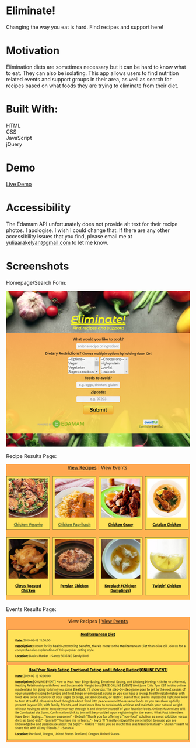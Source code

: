 # Eliminate!
Changing the way you eat is hard. Find recipes and support here!
# Motivation
Elimination diets are sometimes necessary but it can be hard to know what to eat. They can also be isolating. This app allows users to find nutrition related events and support groups in their area, as well as search for recipes based on what foods they are trying to eliminate from their diet.
# Built With:
HTML  
CSS  
JavaScript  
jQuery  
# Demo
[Live Demo](https://yulia-ara.github.io/Eliminate/)
# Accessibility
The Edamam API unfortunately does not provide alt text for their recipe photos. I apologise. I wish I could change that. If there are any other accessibility issues that you find, please email me at yuliaarakelyan@gmail.com to let me know. 
# Screenshots

Homepage/Search Form:

![homepage showing search for](https://github.com/Yulia-Ara/Eliminate/blob/master/Screenshots/search_page.PNG "Search Page")

Recipe Results Page:

![recipes results](https://github.com/Yulia-Ara/Eliminate/blob/master/Screenshots/recipe_results.PNG "Recipe Results")

Events Results Page:

![events results](https://github.com/Yulia-Ara/Eliminate/blob/master/Screenshots/events-results.PNG "Events Results")
